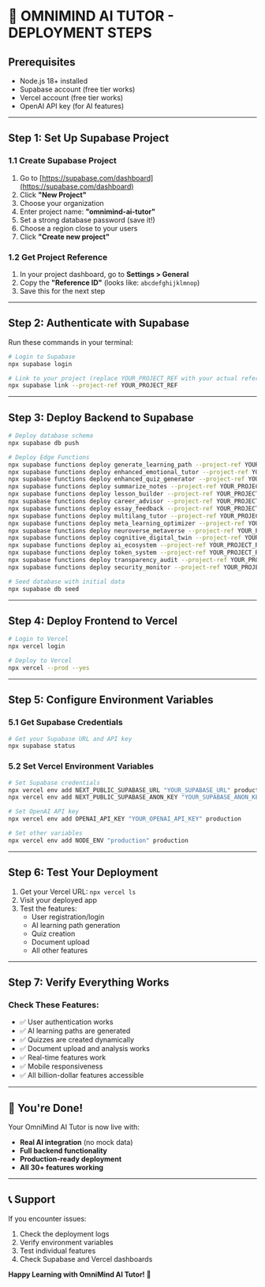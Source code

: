 # 🚀 **OMNIMIND AI TUTOR - DEPLOYMENT STEPS**

## **Prerequisites**
- Node.js 18+ installed
- Supabase account (free tier works)
- Vercel account (free tier works)
- OpenAI API key (for AI features)

---

## **Step 1: Set Up Supabase Project**

### **1.1 Create Supabase Project**
1. Go to [https://supabase.com/dashboard](https://supabase.com/dashboard)
2. Click **"New Project"**
3. Choose your organization
4. Enter project name: **"omnimind-ai-tutor"**
5. Set a strong database password (save it!)
6. Choose a region close to your users
7. Click **"Create new project"**

### **1.2 Get Project Reference**
1. In your project dashboard, go to **Settings > General**
2. Copy the **"Reference ID"** (looks like: `abcdefghijklmnop`)
3. Save this for the next step

---

## **Step 2: Authenticate with Supabase**

Run these commands in your terminal:

```bash
# Login to Supabase
npx supabase login

# Link to your project (replace YOUR_PROJECT_REF with your actual reference)
npx supabase link --project-ref YOUR_PROJECT_REF
```

---

## **Step 3: Deploy Backend to Supabase**

```bash
# Deploy database schema
npx supabase db push

# Deploy Edge Functions
npx supabase functions deploy generate_learning_path --project-ref YOUR_PROJECT_REF
npx supabase functions deploy enhanced_emotional_tutor --project-ref YOUR_PROJECT_REF
npx supabase functions deploy enhanced_quiz_generator --project-ref YOUR_PROJECT_REF
npx supabase functions deploy summarize_notes --project-ref YOUR_PROJECT_REF
npx supabase functions deploy lesson_builder --project-ref YOUR_PROJECT_REF
npx supabase functions deploy career_advisor --project-ref YOUR_PROJECT_REF
npx supabase functions deploy essay_feedback --project-ref YOUR_PROJECT_REF
npx supabase functions deploy multilang_tutor --project-ref YOUR_PROJECT_REF
npx supabase functions deploy meta_learning_optimizer --project-ref YOUR_PROJECT_REF
npx supabase functions deploy neuroverse_metaverse --project-ref YOUR_PROJECT_REF
npx supabase functions deploy cognitive_digital_twin --project-ref YOUR_PROJECT_REF
npx supabase functions deploy ai_ecosystem --project-ref YOUR_PROJECT_REF
npx supabase functions deploy token_system --project-ref YOUR_PROJECT_REF
npx supabase functions deploy transparency_audit --project-ref YOUR_PROJECT_REF
npx supabase functions deploy security_monitor --project-ref YOUR_PROJECT_REF

# Seed database with initial data
npx supabase db seed
```

---

## **Step 4: Deploy Frontend to Vercel**

```bash
# Login to Vercel
npx vercel login

# Deploy to Vercel
npx vercel --prod --yes
```

---

## **Step 5: Configure Environment Variables**

### **5.1 Get Supabase Credentials**
```bash
# Get your Supabase URL and API key
npx supabase status
```

### **5.2 Set Vercel Environment Variables**
```bash
# Set Supabase credentials
npx vercel env add NEXT_PUBLIC_SUPABASE_URL "YOUR_SUPABASE_URL" production
npx vercel env add NEXT_PUBLIC_SUPABASE_ANON_KEY "YOUR_SUPABASE_ANON_KEY" production

# Set OpenAI API key
npx vercel env add OPENAI_API_KEY "YOUR_OPENAI_API_KEY" production

# Set other variables
npx vercel env add NODE_ENV "production" production
```

---

## **Step 6: Test Your Deployment**

1. Get your Vercel URL: `npx vercel ls`
2. Visit your deployed app
3. Test the features:
   - User registration/login
   - AI learning path generation
   - Quiz creation
   - Document upload
   - All other features

---

## **Step 7: Verify Everything Works**

### **Check These Features:**
- ✅ User authentication works
- ✅ AI learning paths are generated
- ✅ Quizzes are created dynamically
- ✅ Document upload and analysis works
- ✅ Real-time features work
- ✅ Mobile responsiveness
- ✅ All billion-dollar features accessible

---

## **🎉 You're Done!**

Your OmniMind AI Tutor is now live with:
- **Real AI integration** (no mock data)
- **Full backend functionality**
- **Production-ready deployment**
- **All 30+ features working**

---

## **📞 Support**

If you encounter issues:
1. Check the deployment logs
2. Verify environment variables
3. Test individual features
4. Check Supabase and Vercel dashboards

**Happy Learning with OmniMind AI Tutor! 🚀**